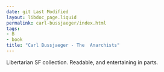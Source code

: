 ```yaml
---
date: git Last Modified
layout: libdoc_page.liquid
permalink: carl-bussjaeger/index.html
tags:
- B
- book
title: "Carl Bussjaeger - The  Anarchists"
---
```


Libertarian SF collection.  Readable, and entertaining in parts.